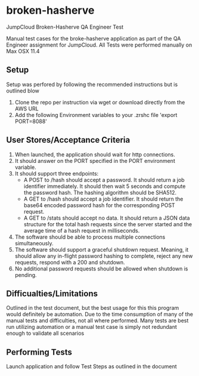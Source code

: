 # broken-hasherve
JumpCloud Broken-Hasherve QA Engineer Test

Manual test cases for the broke-hasherve application as part of the QA Engineer assignment for JumpCloud.  All Tests were performed manually on Max OSX 11.4

## Setup
Setup was perfored by following the recommended instructions but is outlined blow
1. Clone the repo per instruction via wget or download directly from the AWS URL
2. Add the following Environment variables to your .zrshc file 'export PORT=8088'

## User Stores/Acceptance Criteria
1. When launched, the application should wait for http connections.
2. It should answer on the PORT specified in the PORT environment variable.
 3. It should support three endpoints:
	 - A ​POST​ to ​/hash​ should accept a password. It should return a job identifier immediately. It should then wait 5 seconds and compute the password hash. The hashing algorithm should be SHA512.
	 - A ​GET​ to ​/hash​ should accept a job identifier. It should return the base64 encoded password hash for the corresponding POST request.
	 - A ​GET​ to ​/stats​ should accept no data. It should return a JSON data structure for the total hash requests since the server started and the average time of a hash request in milliseconds.
4. The software should be able to process multiple connections simultaneously.
5. The software should support a graceful shutdown request. Meaning, it should allow any
in-flight password hashing to complete, reject any new requests, respond with a 200 and
shutdown.
6. No additional password requests should be allowed when shutdown is pending.

## Difficualties/Limitations
Outlined in the test document, but the best usage for this this program would definitely be automation.  Due to the time consumption of many of the manual tests and difficulties, not all where performed.  Many tests are best run utilizing automation or a manual test case is simply not redundant enough to validate all scenarios

## Performing Tests
Launch application and follow Test Steps as outlined in the document
